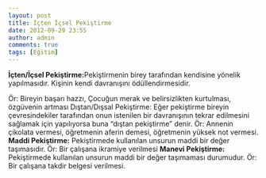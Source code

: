 ```yaml
---
layout: post
title: İçten İçsel Pekiştirme
date: 2012-09-29 23:55
author: admin
comments: true
tags: [Eğitim]
---
```

<strong>İçten/İçsel Pekiştirme:</strong>Pekiştirmenin birey tarafından kendisine yönelik yapılmasıdır. Kişinin kendi davranışını ödüllendirmesidir.

Ör: Bireyin başarı hazzı, Çocuğun merak ve belirsizlikten kurtulması, özgüvenin artması
Dıştan/Dışsal Pekiştirme: Eğer pekiştirme bireyin çevresindekiler tarafından onun istenilen bir davranışının tekrar edilmesini sağlamak için yapılıyorsa buna “dıştan pekiştirme” denir. Ör: Annenin çikolata vermesi, öğretmenin aferin demesi, öğretmenin yüksek not vermesi.
<strong>Maddi Pekiştirme:</strong> Pekiştirmede kullanılan unsurun maddi bir değer taşımasıdır. Ör: Bir çalışana ikramiye verilmesi
<strong>Manevi Pekiştirme:</strong> Pekiştirmede kullanılan unsurun maddi bir değer taşımaması durumudur. Ör: Bir çalışana takdir belgesi verilmesi.
